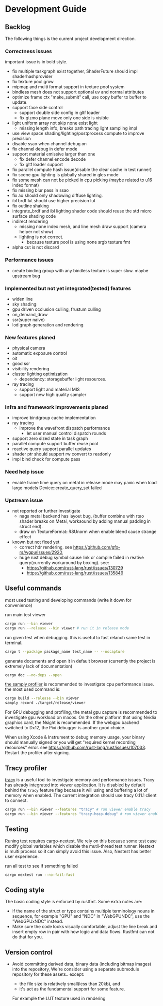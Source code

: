 # Development Guide

## Backlog

The following things is the current project development direction.

### Correctness issues

important issue is in bold style.

- fix multiple taskgraph exist together, ShaderFuture should impl shaderhashprovider
- fix texture pool grow
- mipmap and multi format support in texture pool system
- bindless mesh does not support optional uv and normal attributes
- optimize frame ctx "make_submit" call, use copy buffer to buffer to update.
- support face side control
  - support double side config in gltf loader
  - fix gizmo plane move only one side is visible
- light uniform array not skip none exist light
  - missing length info, breaks path tracing light sampling impl
- use view space shading/lighting/postprocess compute to improve precision
- disable ssao when channel debug on
- fix channel debug in defer mode
- support material emissive larger than one
  - fix defer channel encode decode
  - fix gltf loader support
- fix parallel compute hash issue(disable the clear cache in test runner)
- fix scene gpu lighting is globally shared in gles mode
- fix some mesh can not be picked in cpu picking (maybe related to u16 index format)
- fix missing blur pass in ssao
- fix ao should only shadowing diffuse lighting.
- ibl brdf lut should use higher precision lut
- fix outline shaking
- integrate_brdf and ibl lighting shader code should reuse the std micro surface shading code
- indirect rendering
  - missing none index mesh, and line mesh draw support (camera helper not show)
  - lighting is not correct.
    - because texture pool is using none srgb texture fmt
- alpha cut is not discard

### Performance issues

- create binding group with any bindless texture is super slow. maybe upstream bug

### Implemented but not yet integrated(tested) features

- widen line
- sky shading
- gpu driven occlusion culling, frustum culling
- on_demand_draw
- ssr(super naive)
- lod graph generation and rendering

### New features planed

- physical camera
- automatic exposure control
- oit
- good ssr
- visibility rendering
- cluster lighting optimization
  - dependency: storagebuffer light resources.
- ray tracing
  - support light and material MIS
  - support new high quality sampler

### Infra and framework improvements planed

- improve bindgroup cache implementation
- ray tracing
  - improve the wavefront dispatch performance
    - let user manual control dispatch rounds
- support zero sized state in task graph
- parallel compute support buffer reuse pool
- reactive query support parallel updates
- shader ptr should support rw convert to readonly
- impl bind check for compute pass

### Need help issue

- enable frame time query on metal in release mode may panic when load large models
  Device::create_query_set failed

### Upstream issue

- not reported or further investigate
  - naga metal backend has layout bug, (buffer combine with rtao shader breaks on Metal, workaound by adding manual padding in struct end).
  - draw on TextureFormat::R8Unorm when enable blend cause strange effect
- known but not fixed yet
  - correct hdr rendering, see <https://github.com/gfx-rs/wgpu/issues/2920>;
  - huge rust debug symbol cause link or compile failed in reative query(currently workaround by boxing). see:
    - <https://github.com/rust-lang/rust/issues/130729>
    - <https://github.com/rust-lang/rust/issues/135849>

## Useful commands

most used testing and developing commands (write it down for convenience)

run main test viewer

```bash
cargo run --bin viewer
cargo run --release --bin viewer # run it in release mode
```

run given test when debugging. this is useful to fast relanch same test in terminal.

```bash
cargo t --package package_name test_name -- --nocapture
```

generate documents and open it in default browser (currently the project is extremely lack of documentation)

```bash
cargo doc --no-deps --open
```

 [the samply profiler](https://github.com/mstange/samply) is recommended to investigate cpu performance issue.  the most used command is:

```bash
cargo build --release --bin viewer
samply record ./target/release/viewer
```

For GPU debugging and profiling, the metal gpu capture is recommended to investigate gpu workload on macos. On the other platform that using Nvidia graphics card, the Nsight is recommended. If the webgpu backend switched to Dx12, the Pixi debugger is another good choice.

When using Xcode & Instrument to debug memory usage, your binary should manually signed or you will get "required kernel recording resources" error. see <https://github.com/rust-lang/rust/issues/107033>. Restart the profiler after signing.

## Tracy profiler

[tracy](https://github.com/wolfpld/tracy) is a useful tool to investigate memory and performance issues. Tracy has already integrated into viewer application. It is disabled by default behind the `tracy` feature flag because it will using and buffering a lot of memory when enabled. The current integration should use tracy 0.11.1 client to connect.

```bash
cargo run --bin viewer --features "tracy" # run viewer enable tracy
cargo run --bin viewer --features "tracy-heap-debug" # run viewer enable tracy and tracy-heap-debug
```

## Testing

Runing test requires [cargo-nextest](https://nexte.st/). We rely on this because some test case modify global variables which disable the mutli-thread test runner. Nestext is multi process so it can simply avoid this issue. Also, Nestest has better user experience.

run all test to see if something failed

``` bash
cargo nextest run --no-fail-fast
```

## Coding style

The basic coding style is enforced by rustfmt. Some extra notes are:

- If the name of the struct or type contains multiple terminology nouns in sequence, for example "GPU" and "NDC" in "WebGPUNDC", use the "WebGPUxNDC" instead.
- Make sure the code looks visually comfortable, adjust the line break and insert empty row in pair with how logic and data flows. Rustfmt can not do that for you.

## Version control

- Avoid committing derived data, binary data (including bitmap images) into the repository,
  We're consider using a separate submodule repository for these assets.. except:
  - the file size is relatively small(less than 20kb), and
  - it's act as the fundamental support for some feature.
  
  For example the LUT texture used in rendering
